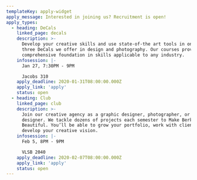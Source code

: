 ```yaml
---
templateKey: apply-widget
apply_message: Interested in joining us? Recruitment is open!
apply_types:
  - heading: DeCals
    linked_page: decals
    description: >-
      Develop your creative skills and use state-of-the art tools in one of the
      three DeCals we offer in design and photography. Our courses provide a
      comprehensive foundation in skills applicable to any industry.
    infosession: |-
      Jan 27, 7:30PM - 9PM

      Jacobs 310
    apply_deadline: 2020-01-31T08:00:00.000Z
    apply_link: 'apply'
    status: open
  - heading: Club
    linked_page: club
    description: >-
      Join our creative agency as a graphic designer, photographer, or web
      designer. We tackle dozens of projects each semester to Make Berkeley
      Beautiful. You’ll be able to grow your portfolio, work with clients, and
      develop your creative vision.
    infosession: |-
      Feb 5, 8PM - 9PM

      VLSB 2040
    apply_deadline: 2020-02-07T08:00:00.000Z
    apply_link: 'apply'
    status: open
---
```

